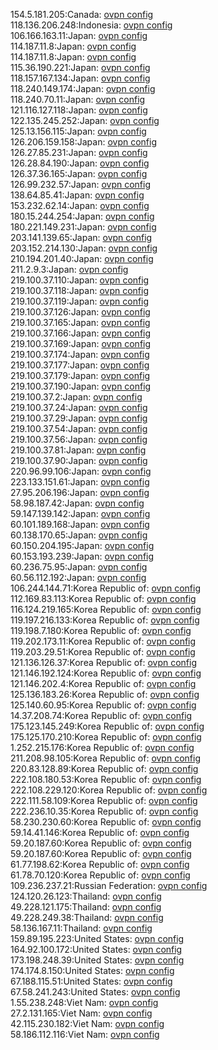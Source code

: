 154.5.181.205:Canada: [ovpn config](vpn/154_5_181_205.ovpn)  
118.136.206.248:Indonesia: [ovpn config](vpn/118_136_206_248.ovpn)  
106.166.163.11:Japan: [ovpn config](vpn/106_166_163_11.ovpn)  
114.187.11.8:Japan: [ovpn config](vpn/114_187_11_8.ovpn)  
114.187.11.8:Japan: [ovpn config](vpn/114_187_11_8.ovpn)  
115.36.190.221:Japan: [ovpn config](vpn/115_36_190_221.ovpn)  
118.157.167.134:Japan: [ovpn config](vpn/118_157_167_134.ovpn)  
118.240.149.174:Japan: [ovpn config](vpn/118_240_149_174.ovpn)  
118.240.70.11:Japan: [ovpn config](vpn/118_240_70_11.ovpn)  
121.116.127.118:Japan: [ovpn config](vpn/121_116_127_118.ovpn)  
122.135.245.252:Japan: [ovpn config](vpn/122_135_245_252.ovpn)  
125.13.156.115:Japan: [ovpn config](vpn/125_13_156_115.ovpn)  
126.206.159.158:Japan: [ovpn config](vpn/126_206_159_158.ovpn)  
126.27.85.231:Japan: [ovpn config](vpn/126_27_85_231.ovpn)  
126.28.84.190:Japan: [ovpn config](vpn/126_28_84_190.ovpn)  
126.37.36.165:Japan: [ovpn config](vpn/126_37_36_165.ovpn)  
126.99.232.57:Japan: [ovpn config](vpn/126_99_232_57.ovpn)  
138.64.85.41:Japan: [ovpn config](vpn/138_64_85_41.ovpn)  
153.232.62.14:Japan: [ovpn config](vpn/153_232_62_14.ovpn)  
180.15.244.254:Japan: [ovpn config](vpn/180_15_244_254.ovpn)  
180.221.149.231:Japan: [ovpn config](vpn/180_221_149_231.ovpn)  
203.141.139.65:Japan: [ovpn config](vpn/203_141_139_65.ovpn)  
203.152.214.130:Japan: [ovpn config](vpn/203_152_214_130.ovpn)  
210.194.201.40:Japan: [ovpn config](vpn/210_194_201_40.ovpn)  
211.2.9.3:Japan: [ovpn config](vpn/211_2_9_3.ovpn)  
219.100.37.110:Japan: [ovpn config](vpn/219_100_37_110.ovpn)  
219.100.37.118:Japan: [ovpn config](vpn/219_100_37_118.ovpn)  
219.100.37.119:Japan: [ovpn config](vpn/219_100_37_119.ovpn)  
219.100.37.126:Japan: [ovpn config](vpn/219_100_37_126.ovpn)  
219.100.37.165:Japan: [ovpn config](vpn/219_100_37_165.ovpn)  
219.100.37.166:Japan: [ovpn config](vpn/219_100_37_166.ovpn)  
219.100.37.169:Japan: [ovpn config](vpn/219_100_37_169.ovpn)  
219.100.37.174:Japan: [ovpn config](vpn/219_100_37_174.ovpn)  
219.100.37.177:Japan: [ovpn config](vpn/219_100_37_177.ovpn)  
219.100.37.179:Japan: [ovpn config](vpn/219_100_37_179.ovpn)  
219.100.37.190:Japan: [ovpn config](vpn/219_100_37_190.ovpn)  
219.100.37.2:Japan: [ovpn config](vpn/219_100_37_2.ovpn)  
219.100.37.24:Japan: [ovpn config](vpn/219_100_37_24.ovpn)  
219.100.37.29:Japan: [ovpn config](vpn/219_100_37_29.ovpn)  
219.100.37.54:Japan: [ovpn config](vpn/219_100_37_54.ovpn)  
219.100.37.56:Japan: [ovpn config](vpn/219_100_37_56.ovpn)  
219.100.37.81:Japan: [ovpn config](vpn/219_100_37_81.ovpn)  
219.100.37.90:Japan: [ovpn config](vpn/219_100_37_90.ovpn)  
220.96.99.106:Japan: [ovpn config](vpn/220_96_99_106.ovpn)  
223.133.151.61:Japan: [ovpn config](vpn/223_133_151_61.ovpn)  
27.95.206.196:Japan: [ovpn config](vpn/27_95_206_196.ovpn)  
58.98.187.42:Japan: [ovpn config](vpn/58_98_187_42.ovpn)  
59.147.139.142:Japan: [ovpn config](vpn/59_147_139_142.ovpn)  
60.101.189.168:Japan: [ovpn config](vpn/60_101_189_168.ovpn)  
60.138.170.65:Japan: [ovpn config](vpn/60_138_170_65.ovpn)  
60.150.204.195:Japan: [ovpn config](vpn/60_150_204_195.ovpn)  
60.153.193.239:Japan: [ovpn config](vpn/60_153_193_239.ovpn)  
60.236.75.95:Japan: [ovpn config](vpn/60_236_75_95.ovpn)  
60.56.112.192:Japan: [ovpn config](vpn/60_56_112_192.ovpn)  
106.244.144.71:Korea Republic of: [ovpn config](vpn/106_244_144_71.ovpn)  
112.169.83.113:Korea Republic of: [ovpn config](vpn/112_169_83_113.ovpn)  
116.124.219.165:Korea Republic of: [ovpn config](vpn/116_124_219_165.ovpn)  
119.197.216.133:Korea Republic of: [ovpn config](vpn/119_197_216_133.ovpn)  
119.198.7.180:Korea Republic of: [ovpn config](vpn/119_198_7_180.ovpn)  
119.202.173.11:Korea Republic of: [ovpn config](vpn/119_202_173_11.ovpn)  
119.203.29.51:Korea Republic of: [ovpn config](vpn/119_203_29_51.ovpn)  
121.136.126.37:Korea Republic of: [ovpn config](vpn/121_136_126_37.ovpn)  
121.146.192.124:Korea Republic of: [ovpn config](vpn/121_146_192_124.ovpn)  
121.146.202.4:Korea Republic of: [ovpn config](vpn/121_146_202_4.ovpn)  
125.136.183.26:Korea Republic of: [ovpn config](vpn/125_136_183_26.ovpn)  
125.140.60.95:Korea Republic of: [ovpn config](vpn/125_140_60_95.ovpn)  
14.37.208.74:Korea Republic of: [ovpn config](vpn/14_37_208_74.ovpn)  
175.123.145.249:Korea Republic of: [ovpn config](vpn/175_123_145_249.ovpn)  
175.125.170.210:Korea Republic of: [ovpn config](vpn/175_125_170_210.ovpn)  
1.252.215.176:Korea Republic of: [ovpn config](vpn/1_252_215_176.ovpn)  
211.208.98.105:Korea Republic of: [ovpn config](vpn/211_208_98_105.ovpn)  
220.83.128.89:Korea Republic of: [ovpn config](vpn/220_83_128_89.ovpn)  
222.108.180.53:Korea Republic of: [ovpn config](vpn/222_108_180_53.ovpn)  
222.108.229.120:Korea Republic of: [ovpn config](vpn/222_108_229_120.ovpn)  
222.111.58.109:Korea Republic of: [ovpn config](vpn/222_111_58_109.ovpn)  
222.236.10.35:Korea Republic of: [ovpn config](vpn/222_236_10_35.ovpn)  
58.230.230.60:Korea Republic of: [ovpn config](vpn/58_230_230_60.ovpn)  
59.14.41.146:Korea Republic of: [ovpn config](vpn/59_14_41_146.ovpn)  
59.20.187.60:Korea Republic of: [ovpn config](vpn/59_20_187_60.ovpn)  
59.20.187.60:Korea Republic of: [ovpn config](vpn/59_20_187_60.ovpn)  
61.77.198.62:Korea Republic of: [ovpn config](vpn/61_77_198_62.ovpn)  
61.78.70.120:Korea Republic of: [ovpn config](vpn/61_78_70_120.ovpn)  
109.236.237.21:Russian Federation: [ovpn config](vpn/109_236_237_21.ovpn)  
124.120.26.123:Thailand: [ovpn config](vpn/124_120_26_123.ovpn)  
49.228.121.175:Thailand: [ovpn config](vpn/49_228_121_175.ovpn)  
49.228.249.38:Thailand: [ovpn config](vpn/49_228_249_38.ovpn)  
58.136.167.11:Thailand: [ovpn config](vpn/58_136_167_11.ovpn)  
159.89.195.223:United States: [ovpn config](vpn/159_89_195_223.ovpn)  
164.92.100.172:United States: [ovpn config](vpn/164_92_100_172.ovpn)  
173.198.248.39:United States: [ovpn config](vpn/173_198_248_39.ovpn)  
174.174.8.150:United States: [ovpn config](vpn/174_174_8_150.ovpn)  
67.188.115.51:United States: [ovpn config](vpn/67_188_115_51.ovpn)  
67.58.241.243:United States: [ovpn config](vpn/67_58_241_243.ovpn)  
1.55.238.248:Viet Nam: [ovpn config](vpn/1_55_238_248.ovpn)  
27.2.131.165:Viet Nam: [ovpn config](vpn/27_2_131_165.ovpn)  
42.115.230.182:Viet Nam: [ovpn config](vpn/42_115_230_182.ovpn)  
58.186.112.116:Viet Nam: [ovpn config](vpn/58_186_112_116.ovpn)  
